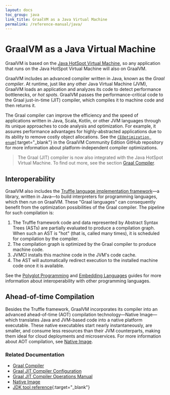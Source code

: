 ```yaml
---
layout: docs
toc_group: java
link_title: GraalVM as a Java Virtual Machine
permalink: /reference-manual/java/
---
```


# GraalVM as a Java Virtual Machine

GraalVM is based on the [Java HotSpot Virtual Machine](https://docs.oracle.com/en/java/javase/23/vm/java-virtual-machine-technology-overview.html), so any application that runs on the Java HotSpot Virtual Machine will also on GraalVM.

GraalVM includes an advanced compiler written in Java, known as the _Graal compiler_.
At runtime, just like any other Java Virtual Machine (JVM), GraalVM loads an application and analyzes its code to detect performance bottlenecks, or _hot spots_. 
GraalVM passes the performance-critical code to the Graal just-in-time (JIT) compiler, which compiles it to machine code and then returns it.

The Graal compiler can improve the efficiency and the speed of applications written in Java, Scala, Kotlin, or other JVM languages through its unique approaches to code analysis and optimization.
For example, it assures performance advantages for highly-abstracted applications due to its ability to remove costly object allocations.
See the [`CEOptimization enum`](https://github.com/oracle/graal/blob/master/compiler/src/jdk.graal.compiler/src/jdk/graal/compiler/core/phases/CEOptimization.java){:target="_blank"} in the GraalVM Community Edition GitHub repository for more information about platform-independent compiler optimizations.

> The Graal (JIT) compiler is now also integrated with the Java HotSpot Virtual Machine.
To find out more, see the section [Graal Compiler](compiler.md).

## Interoperability

GraalVM also includes the [Truffle language implementation framework](../../../truffle/docs/README.md)&mdash;a library, written in Java&mdash;to build interpreters for programming languages, which then run on GraalVM.
These "Graal languages" can consequently benefit from the optimization possibilities of the Graal compiler.
The pipeline for such compilation is:

1. The Truffle framework code and data represented by Abstract Syntax Trees (ASTs) are partially evaluated to produce a compilation graph. When such an AST is "hot" (that is, called many times), it is scheduled for compilation by the compiler.
2. The compilation graph is optimized by the Graal compiler to produce machine code.
3. JVMCI installs this machine code in the JVM's code cache.
4. The AST will automatically redirect execution to the installed machine code once it is available.

See the [Polyglot Programming](../polyglot-programming.md) and [Embedding Languages](../embedding/embed-languages.md) guides for more information about interoperability with other programming languages.

## Ahead-of-time Compilation

Besides the Truffle framework, GraalVM incorporates its compiler into an advanced ahead-of-time (AOT) compilation technology&mdash;Native Image&mdash;which translates Java and JVM-based code into a native platform executable.
These native executables start nearly instantaneously, are smaller, and consume less resources than their JVM counterparts, making them ideal for cloud deployments and microservices.
For more information about AOT compilation, see [Native Image](../native-image/README.md).

### Related Documentation

- [Graal Compiler](compiler.md)
- [Graal JIT Compiler Configuration](Options.md)
- [Graal JIT Compiler Operations Manual](Operations.md)
- [Native Image](../native-image/README.md)
- [JDK tool reference](https://docs.oracle.com/pls/topic/lookup?ctx=javase23&id=java_tool_reference){:target="_blank"}

